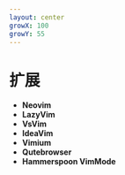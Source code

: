```yaml
---
layout: center
growX: 100
growY: 55
---
```


# 扩展

- **Neovim**
- **LazyVim**
- **VsVim**
- **IdeaVim**
- **Vimium**
- **Qutebrowser**
- **Hammerspoon VimMode**
